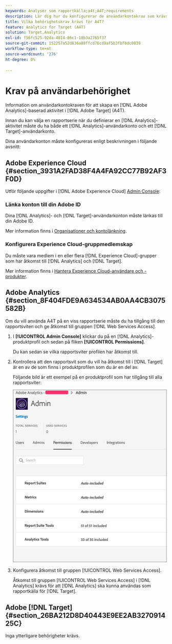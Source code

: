 ```yaml
---
keywords: Analyser som rapportkälla;a4t;A4T;requirements
description: Lär dig hur du konfigurerar de användarkontokrav som krävs för att skapa en Adobe Analytics-baserad aktivitet i Adobe [!DNL Target] med Analytics for [!DNL Target] (A4T).
title: Vilka behörighetskrav krävs för A4T?
feature: Analytics for Target (A4T)
solution: Target,Analytics
exl-id: f56fc525-92da-4814-86c1-18b3a2765f37
source-git-commit: 152257a52d836a88ffcd76cd9af5b3fbfbdc0839
workflow-type: tm+mt
source-wordcount: '276'
ht-degree: 0%

---
```


# Krav på användarbehörighet

Information om användarkontokraven för att skapa en [!DNL Adobe Analytics]-baserad aktivitet i [!DNL Adobe Target] (A4T).

Innan du kan välja en rapportserie när du definierar en [!DNL Analytics]-aktivitet måste du ha både ett [!DNL Analytics]-användarkonto och ett [!DNL Target]-användarkonto.

Dina användarkonton måste konfigureras enligt beskrivningen i följande avsnitt:

## Adobe Experience Cloud {#section_3931A2FAD38F4A4FA92CC77B92AF3F0D}

Utför följande uppgifter i [!DNL Adobe Experience Cloud] [Admin Console](https://adminconsole.adobe.com):

### Länka konton till din Adobe ID

Dina [!DNL Analytics]- och [!DNL Target]-användarkonton måste länkas till din Adobe ID.

Mer information finns i [Organisationer och kontolänkning](https://experienceleague.adobe.com/docs/core-services/interface/administration/organizations.html?lang=sv-SE).

### Konfigurera Experience Cloud-gruppmedlemskap

Du måste vara medlem i en eller flera [!DNL Experience Cloud]-grupper som har åtkomst till [!DNL Analytics] och [!DNL Target].

Mer information finns i [Hantera Experience Cloud-användare och -produkter](https://experienceleague.adobe.com/docs/core-services/interface/manage-users-and-products/admin-getting-started.html?lang=sv-SE).

## Adobe Analytics {#section_8F404FDE9A634534AB0AA4CB3075582B}

Om du vill använda A4T på en viss rapportserie måste du ha tillgång till den rapportsviten och ge åtkomst till gruppen [!DNL Web Services Access].

1. I **[!UICONTROL Admin Console]** klickar du på en [!DNL Analytics]-produktprofil och sedan på fliken **[!UICONTROL Permissions]**.

   Du kan sedan se vilka rapportsviter profilen har åtkomst till.

1. Kontrollera att den rapportsvit som du vill ha åtkomst till i [!DNL Target] är en av de som finns i produktprofilen som du är en del av.

   Följande bild är ett exempel på en produktprofil som har tillgång till alla rapportsviter:

   ![Admin Console Permission tab](/help/main/c-integrating-target-with-mac/a4t/assets/permissions-tab.png)

1. Konfigurera åtkomst till gruppen [!UICONTROL Web Services Access].

   Åtkomst till gruppen [!UICONTROL Web Services Access] i [!DNL Analytics] krävs för att [!DNL Analytics] ska kunna användas som rapportkälla för [!DNL Target].


## Adobe [!DNL Target] {#section_26BA212D8D40443E9EE2AB327091425C}

Inga ytterligare behörigheter krävs.

